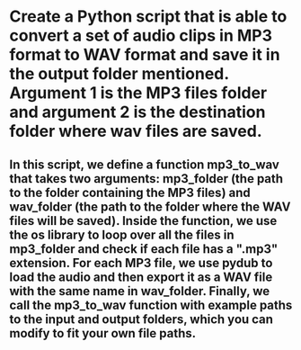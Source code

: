 # Create a Python script that is able to convert a set of audio clips in MP3 format to WAV format and save it in the output folder mentioned. Argument 1 is the MP3 files folder and argument 2 is the destination folder where wav files are saved.

## In this script, we define a function mp3_to_wav that takes two arguments: mp3_folder (the path to the folder containing the MP3 files) and wav_folder (the path to the folder where the WAV files will be saved). Inside the function, we use the os library to loop over all the files in mp3_folder and check if each file has a ".mp3" extension. For each MP3 file, we use pydub to load the audio and then export it as a WAV file with the same name in wav_folder. Finally, we call the mp3_to_wav function with example paths to the input and output folders, which you can modify to fit your own file paths.
